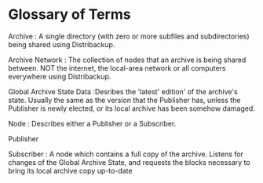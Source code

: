Glossary of Terms
=======

Archive
: A single directory (with zero or more subfiles and subdirectories) being shared using Distribackup.

Archive Network
: The collection of nodes that an archive is being shared between. 
NOT the internet, the local-area network or all computers everywhere using Distribackup.

Global Archive State Data
:Desribes the 'latest' edition' of the archive's state. 
Usually the same as the version that the Publisher has, unless the Publisher is newly elected, 
or its local archive has been somehow damaged.

Node
: Describes either a Publisher or a Subscriber.

Publisher

Subscriber
: A node which contains a full copy of the archive. 
Listens for changes of the Global Archive State, 
and requests the blocks necessary to bring its local archive copy up-to-date

